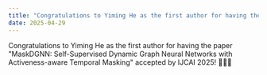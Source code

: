 ```yaml
---
title: "Congratulations to Yiming He as the first author for having the paper \"MaskDGNN: Self-Supervised Dynamic Graph Neural Networks with Activeness-aware Temporal Masking\" accepted by IJCAI 2025! "
date: 2025-04-29
---
```



<!--more-->

Congratulations to Yiming He as the first author for having the paper "MaskDGNN: Self-Supervised Dynamic Graph Neural Networks with Activeness-aware Temporal Masking" accepted by IJCAI 2025!  🎉🎉🎉